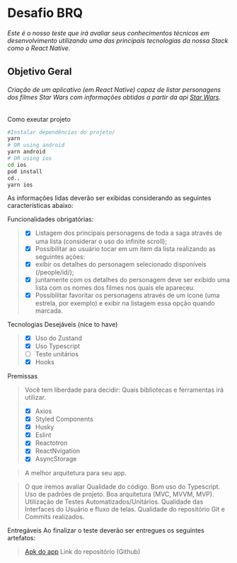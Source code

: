 # Desafio BRQ

###### Este é o nosso teste que irá avaliar seus conhecimentos técnicos em desenvolvimento utilizando uma das principais tecnologias da nossa Stack como o React Native.

## Objetivo Geral

###### Criação de um aplicativo (em React Native) capaz de listar personagens dos filmes Star Wars com informações obtidas a partir da api [Star Wars](https://swapi.dev/).

Como exeutar projeto

```bash
#Instalar dependências do projeto/
yarn
# OR using android
yarn android
# OR using ios
cd ios
pod install
cd..
yarn ios
```

As informações lidas deverão ser exibidas considerando as seguintes características abaixo:

Funcionalidades obrigatórias:

> - [x] Listagem dos principais personagens de toda a saga através de uma lista (considerar o uso do infinite scroll);
> - [x] Possibilitar ao usuário tocar em um item da lista realizando as seguintes ações:
> - [x] exibir os detalhes do personagem selecionado disponíveis (/people/id/);
> - [x] juntamente com os detalhes do personagem deve ser exibido uma lista com os nomes dos filmes nos quais ele apareceu.
> - [x] Possibilitar favoritar os personagens através de um ícone (uma estrela, por exemplo) e exibir na listagem essa opção quando marcada.

Tecnologias Desejáveis (nice to have)

> - [x] Uso do Zustand
> - [x] Uso Typescript
> - [ ] Teste unitários
> - [x] Hooks

Premissas

> Você tem liberdade para decidir:
> Quais bibliotecas e ferramentas irá utilizar.
>
> - [x] Axios
> - [x] Styled Components
> - [x] Husky
> - [x] Eslint
> - [x] Reactotron
> - [x] ReactNvigation
> - [x] AsyncStorage

> A melhor arquitetura para seu app.

> O que iremos avaliar
> Qualidade do código.
> Bom uso do Typescript.
> Uso de padrões de projeto.
> Boa arquitetura (MVC, MVVM, MVP).
> Utilização de Testes Automatizados/Unitários.
> Qualidade das Interfaces do Usuário e fluxo de telas.
> Qualidade do repositório Git e Commits realizados.

Entregáveis
Ao finalizar o teste deverão ser entregues os seguintes artefatos:

> [Apk do app](https://drive.google.com/file/d/1eNJgovHHRZwcpVkgtU7aU_RI0wKEdP1k/view?usp=sharing)
> Link do repositório (Github)
